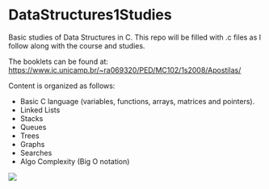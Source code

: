# DataStructures1Studies

Basic studies of Data Structures in C.
This repo will be filled with .c files as I follow along with the course and studies.

The booklets can be found at: https://www.ic.unicamp.br/~ra069320/PED/MC102/1s2008/Apostilas/

Content is organized as follows:

- Basic C language (variables, functions, arrays, matrices and pointers).
- Linked Lists
- Stacks
- Queues
- Trees
- Graphs
- Searches
- Algo Complexity (Big O notation)

![](https://user-images.githubusercontent.com/26651389/105997597-8f3fab80-608a-11eb-9ddf-a3134877ecbb.jpg)
